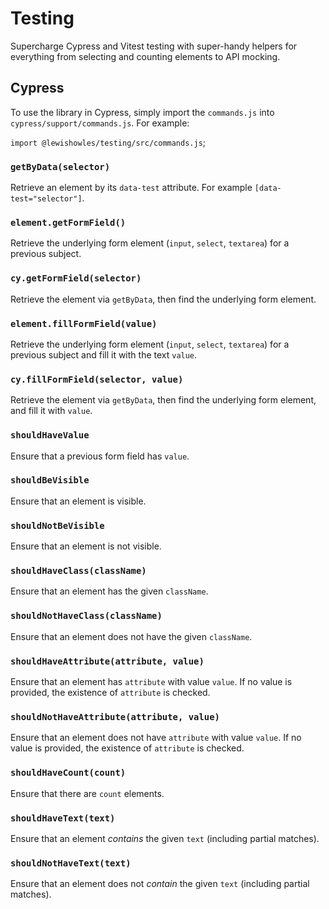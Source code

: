 # Testing

Supercharge Cypress and Vitest testing with super-handy helpers for everything from selecting and counting elements to API mocking.

## Cypress

To use the library in Cypress, simply import the `commands.js` into `cypress/support/commands.js`. For example:

`import @lewishowles/testing/src/commands.js`;

### `getByData(selector)`

Retrieve an element by its `data-test` attribute. For example `[data-test="selector"]`.

### `element.getFormField()`

Retrieve the underlying form element (`input`, `select`, `textarea`) for a previous subject.

### `cy.getFormField(selector)`

Retrieve the element via `getByData`, then find the underlying form element.

### `element.fillFormField(value)`

Retrieve the underlying form element (`input`, `select`, `textarea`) for a previous subject and fill it with the text `value`.

### `cy.fillFormField(selector, value)`

Retrieve the element via `getByData`, then find the underlying form element, and fill it with `value`.

### `shouldHaveValue`

Ensure that a previous form field has `value`.

### `shouldBeVisible`

Ensure that an element is visible.

### `shouldNotBeVisible`

Ensure that an element is not visible.

### `shouldHaveClass(className)`

Ensure that an element has the given `className`.

### `shouldNotHaveClass(className)`

Ensure that an element does not have the given `className`.

### `shouldHaveAttribute(attribute, value)`

Ensure that an element has `attribute` with value `value`. If no value is provided, the existence of `attribute` is checked.

### `shouldNotHaveAttribute(attribute, value)`

Ensure that an element does not have `attribute` with value `value`. If no value is provided, the existence of `attribute` is checked.

### `shouldHaveCount(count)`

Ensure that there are `count` elements.

### `shouldHaveText(text)`

Ensure that an element _contains_ the given `text` (including partial matches).

### `shouldNotHaveText(text)`

Ensure that an element does not _contain_ the given `text` (including partial matches).
